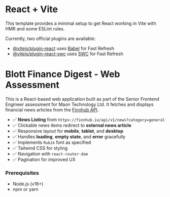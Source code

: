 # React + Vite

This template provides a minimal setup to get React working in Vite with HMR and some ESLint rules.

Currently, two official plugins are available:

- [@vitejs/plugin-react](https://github.com/vitejs/vite-plugin-react/blob/main/packages/plugin-react) uses [Babel](https://babeljs.io/) for Fast Refresh
- [@vitejs/plugin-react-swc](https://github.com/vitejs/vite-plugin-react/blob/main/packages/plugin-react-swc) uses [SWC](https://swc.rs/) for Fast Refresh

# Blott Finance Digest - Web Assessment

This is a React-based web application built as part of the Senior Frontend Engineer assessment for Maon Technology Ltd. It fetches and displays financial news articles from the [Finnhub API](https://finnhub.io/docs/api/market-news).

- ✅ **News Listing** from `https://finnhub.io/api/v1/news?category=general`
- ✅ Clickable news items redirect to **external news article**
- ✅ Responsive layout for **mobile**, **tablet**, and **desktop**
- ✅ Handles **loading**, **empty state**, and **error** gracefully
- ✅ Implements `Rubik` font as specified
- ✅ Tailwind CSS for styling
- ✅ Navigation with `react-router-dom`
- ✅ Pagination for improved UX

### Prerequisites

- Node.js (v16+)
- npm or yarn
